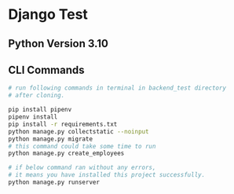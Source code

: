 # Django Test
## Python Version 3.10
## CLI Commands
``` bash
# run following commands in terminal in backend_test directory 
# after cloning.

pip install pipenv
pipenv install
pip install -r requirements.txt
python manage.py collectstatic --noinput
python manage.py migrate
# this command could take some time to run
python manage.py create_employees
```

``` bash
# if below command ran without any errors, 
# it means you have installed this project successfully.
python manage.py runserver
```

